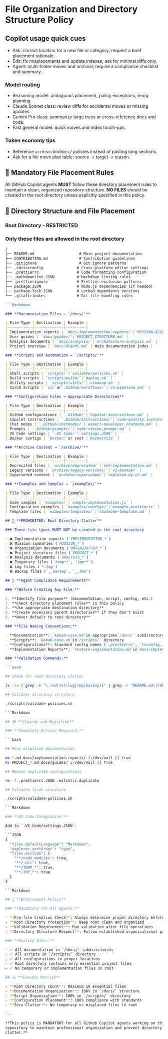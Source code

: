# File Organization and Directory Structure Policy

## Copilot usage quick cues

- Ask: correct location for a new file or category; request a brief placement rationale.
- Edit: fix misplacements and update indexes; ask for minimal diffs only.
- Agent: multi-folder moves and archival; require a compliance checklist and summary.

### Model routing

- Reasoning model: ambiguous placement, policy exceptions, reorg planning.
- Claude Sonnet class: review diffs for accidental moves or missing updates.
- Gemini Pro class: summarize large trees or cross-reference docs and code.
- Fast general model: quick moves and index touch-ups.

### Token economy tips

- Reference `archive/`and`docs/` policies instead of pasting long sections.
- Ask for a file move plan table: source → target → reason.

## 🎯 **Mandatory File Placement Rules**

All GitHub Copilot agents **MUST** follow these directory placement rules to maintain a clean,
organized repository structure. **NO FILES** should be created in the root directory unless
explicitly specified in this policy.

## 📁 **Directory Structure and File Placement**

### **Root Directory - RESTRICTED**

### Only these files are allowed in the root directory

````Markdown
/
├── README.md                    # Main project documentation
├── CONTRIBUTING.md              # Contribution guidelines
├── .gitignore                   # Git ignore patterns
├── .editorconfig               # Cross-platform editor settings
├── .prettierrc                 # Code formatting configuration
├── .markdownlint.JSON          # Markdown linting rules
├── .prettierignore             # Prettier exclusion patterns
├── package.JSON                # Node.js dependencies (if needed)
├── package-lock.JSON           # Locked dependency versions
└── .gitattributes              # Git file handling rules

```Markdown

### **Documentation Files → `/docs/`**

| File Type | Destination | Example |
|-----------|-------------|---------|
| Implementation reports | `docs/implementation-reports/`|`MISSION-ACCOMPLISHED.md` |
| User guides | `docs/guides/`|`PROJECT_STRUCTURE.md` |
| Analysis documents | `docs/analysis/`|`architecture-analysis.md` |
| Project overview | `docs/README.md` | Main documentation index |

### **Scripts and Automation → `/scripts/`**

| File Type | Destination | Example |
|-----------|-------------|---------|
| Shell scripts | `scripts/`|`validate-policies.sh` |
| Build scripts | `scripts/build/`|`deploy.sh` |
| Utility scripts | `scripts/utils/`|`cleanup.sh` |
| CI/CD scripts | `ci/`or`.GitHub/workflows/`|`ci-pipeline.yml` |

### **Configuration Files → Appropriate Directories**

| File Type | Destination | Example |
|-----------|-------------|---------|
| GitHub configurations | `.GitHub/`|`Copilot-instructions.md` |
| Copilot instructions | `.GitHub/instructions/`|`code-quality.instructions.md` |
| Chat modes | `.GitHub/chatmodes/`|`expert-developer.chatmode.md` |
| Prompts | `.GitHub/prompts/`|`code-review.prompt.md` |
| VS Code settings | `.VS Code/`|`settings.JSON` |
| Docker configs | `Docker/`or root |`Dockerfile` |

### **Archive Content → `/archive/`**

| File Type | Destination | Example |
|-----------|-------------|---------|
| Deprecated files | `archive/deprecated/`|`old-implementation.md` |
| Legacy versions | `archive/legacy-versions/`|`v1-backup/` |
| Superseded content | `archive/superseded/`|`replaced-by-v2.md` |

### **Examples and Samples → `/examples/`**

| File Type | Destination | Example |
|-----------|-------------|---------|
| Code samples | `examples/`|`sample-implementation.js` |
| Configuration examples | `examples/configs/`|`example.prettierrc` |
| Template files | `examples/templates/`|`chatmode-template.md` |

## 🚫 **PROHIBITED: Root Directory Clutter**

### These file types MUST NOT be created in the root directory

- ❌ Implementation reports (`IMPLEMENTATION_*`)
- ❌ Mission summaries (`MISSION_*`)
- ❌ Organization documents (`ORGANIZATION_*`)
- ❌ Project structure files (`PROJECT_*`)
- ❌ Analysis documents (`ANALYSIS_*`)
- ❌ Temporary files (`temp**`, `tmp**`)
- ❌ Log files (`*.log`)
- ❌ Backup files (`_.backup`, `_.bak`)

## 📝 **Agent Compliance Requirements**

### **Before Creating Any File:**

1. **Identify file purpose** (documentation, script, config, etc.)
2. **Check directory placement rules** in this policy
3. **Use appropriate destination directory**
4. **Create necessary parent directories** if they don't exist
5. **Never default to root directory**

### **File Naming Conventions:**

- **Documentation**: `kebab-case.md`in appropriate`/docs/` subdirectory
- **Scripts**: `kebab-case.sh`in`/scripts/` directory
- **Configurations**: Standard config names (`.prettierrc`, `tsconfig.JSON`) in appropriate locations
- **Implementation Reports**: `feature-implementation.md`in`docs/implementation-reports/`

### **Validation Commands:**

```bash

## Check for root directory clutter

ls -la | grep -E "\.(md|txt|log|tmp|backup)$" | grep -v "README.md\|CONTRIBUTING.md"

## Validate directory structure

./scripts/validate-policies.sh

```Markdown

## 🛠️ **Cleanup and Migration**

### **Immediate Actions Required:**

```bash

## Move misplaced documentation

mv *.md docs/implementation-reports/ 2>/dev/null || true
mv PROJECT_*.md docs/guides/ 2>/dev/null || true

## Remove duplicate configurations

rm -f .prettierrc.JSON .eslintrc.duplicate

## Validate final structure

./scripts/validate-policies.sh

```Markdown

### **VS Code Integration:**

Add to `.VS Code/settings.JSON`:

```JSON
{
  "files.defaultLanguage": "Markdown",
  "explorer.sortOrder": "type",
  "files.exclude": {
    "**/node_modules": true,
    "**/.Git": true,
    "**/TEMP_*": true,
    "**/TMP_*": true
  }
}

```Markdown

## 🎯 **Enforcement Policy**

### **Mandatory for All Agents:**

- **Pre-file Creation Check**: Always determine proper directory before creating files
- **Root Directory Protection**: Keep root clean and organized
- **Validation Requirement**: Run validation after file operations
- **Directory Structure Respect**: Follow established organizational patterns

### **Quality Gates:**

- ✅ All documentation in `/docs/` subdirectories
- ✅ All scripts in `/scripts/` directory
- ✅ All configurations in proper locations
- ✅ Root directory contains only essential project files
- ✅ No temporary or implementation files in root

## 📊 **Success Metrics**

- **Root Directory Count**: Maximum 10 essential files
- **Documentation Organization**: 100% in `/docs/` structure
- **Script Organization**: 100% in `/scripts/` directory
- **Configuration Placement**: 100% compliance with standards
- **Zero Clutter**: No temporary or misplaced files in root

---

**This policy is MANDATORY for all GitHub Copilot agents working on this
repository to maintain professional organization and prevent directory
clutter.**
````
